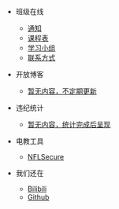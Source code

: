 - 班级在线
  - [通知](nsonline/announcements)
  - [课程表](nsonline/timetable2022.md)
  - [学习小组](nsonline/studygroups.md)
  - [联系方式](nsonline/contactform.md)

- 开放博客
  - [暂无内容，不定期更新](https://nflsixer.top)

- 违纪统计
  - [暂无内容，统计完成后呈现](https://nflsixer.top)

- 电教工具
  - [NFLSecure](https://antdock.cn/NFLSecure/)

- 我们还在
  - [Bilibili](https://m.bilibili.com/space/1668916597)
  - [Github](https://github.com/nflsixer)